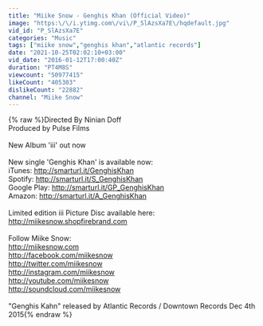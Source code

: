 ```yaml
---
title: "Miike Snow - Genghis Khan (Official Video)"
image: "https:\/\/i.ytimg.com\/vi\/P_SlAzsXa7E\/hqdefault.jpg"
vid_id: "P_SlAzsXa7E"
categories: "Music"
tags: ["miike snow","genghis khan","atlantic records"]
date: "2021-10-25T02:02:10+03:00"
vid_date: "2016-01-12T17:00:40Z"
duration: "PT4M8S"
viewcount: "50977415"
likeCount: "405303"
dislikeCount: "22882"
channel: "Miike Snow"
---
```

{% raw %}Directed By Ninian Doff<br />Produced by Pulse Films<br /><br />New Album 'iii' out now<br /><br />New single 'Genghis Khan' is available now:<br />iTunes: <a rel="nofollow" target="blank" href="http://smarturl.it/GenghisKhan">http://smarturl.it/GenghisKhan</a><br />Spotify: <a rel="nofollow" target="blank" href="http://smarturl.it/S_GenghisKhan">http://smarturl.it/S_GenghisKhan</a><br />Google Play: <a rel="nofollow" target="blank" href="http://smarturl.it/GP_GenghisKhan">http://smarturl.it/GP_GenghisKhan</a><br />Amazon: <a rel="nofollow" target="blank" href="http://smarturl.it/A_GenghisKhan">http://smarturl.it/A_GenghisKhan</a><br /><br />Limited edition iii Picture Disc available here: <a rel="nofollow" target="blank" href="http://miikesnow.shopfirebrand.com">http://miikesnow.shopfirebrand.com</a><br /> <br />Follow Miike Snow:<br /><a rel="nofollow" target="blank" href="http://miikesnow.com">http://miikesnow.com</a><br /><a rel="nofollow" target="blank" href="http://facebook.com/miikesnow">http://facebook.com/miikesnow</a><br /><a rel="nofollow" target="blank" href="http://twitter.com/miikesnow">http://twitter.com/miikesnow</a><br /><a rel="nofollow" target="blank" href="http://instagram.com/miikesnow">http://instagram.com/miikesnow</a><br /><a rel="nofollow" target="blank" href="http://youtube.com/miikesnow">http://youtube.com/miikesnow</a><br /><a rel="nofollow" target="blank" href="http://soundcloud.com/miikesnow">http://soundcloud.com/miikesnow</a><br /><br />&quot;Genghis Kahn&quot; released by Atlantic Records / Downtown Records Dec 4th 2015{% endraw %}
